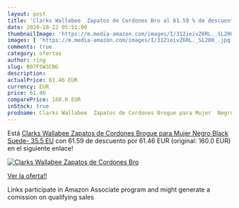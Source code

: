 ```yaml
---
layout: post
title: 'Clarks Wallabee  Zapatos de Cordones Bro al 61.59 % de descuento'
date: 2020-10-22 05:51:00
thumbnailImage: 'https://m.media-amazon.com/images/I/312ieivZ6RL._SL200_.jpg'
images: [ 'https://m.media-amazon.com/images/I/312ieivZ6RL._SL200_.jpg' ]
comments: true
category: ofertas
author: ring
slug: B07FSW3CNG
description:
actualPrice: 61.46 EUR
currency: EUR
price: 61.46
comparePrice: 160.0 EUR
inStock: true
prodname: Clarks Wallabee  Zapatos de Cordones Brogue para Mujer  Negro  Black Suede-   35.5 EU
---
```


Está [Clarks Wallabee  Zapatos de Cordones Brogue para Mujer  Negro  Black Suede-   35.5 EU](https://www.amazon.es/dp/B07FSW3CNG/?tag=tolees-21) con 61.59 de descuento por 61.46 EUR (original: 160.0 EUR) en el siguiente enlace!

[![Clarks Wallabee  Zapatos de Cordones Bro](https://m.media-amazon.com/images/I/312ieivZ6RL._SL200_.jpg)](https://www.amazon.es/dp/B07FSW3CNG/?tag=tolees-21)

[Ver la oferta!!](https://www.amazon.es/dp/B07FSW3CNG/?tag=tolees-21)

Links participate in Amazon Associate program and might generate a comission on qualifying sales


